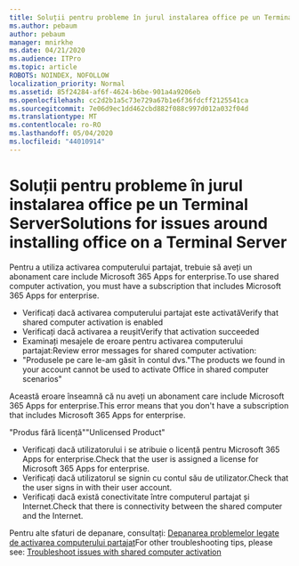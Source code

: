```yaml
---
title: Soluții pentru probleme în jurul instalarea office pe un Terminal Server
ms.author: pebaum
author: pebaum
manager: mnirkhe
ms.date: 04/21/2020
ms.audience: ITPro
ms.topic: article
ROBOTS: NOINDEX, NOFOLLOW
localization_priority: Normal
ms.assetid: 85f24284-af6f-4624-b6be-901a4a9206eb
ms.openlocfilehash: cc2d2b1a5c73e729a67b1e6f36fdcff2125541ca
ms.sourcegitcommit: 7e06d9ec1dd462cbd882f088c997d012a032f04d
ms.translationtype: MT
ms.contentlocale: ro-RO
ms.lasthandoff: 05/04/2020
ms.locfileid: "44010914"
---
```

# <a name="solutions-for-issues-around-installing-office-on-a-terminal-server"></a><span data-ttu-id="97573-102">Soluții pentru probleme în jurul instalarea office pe un Terminal Server</span><span class="sxs-lookup"><span data-stu-id="97573-102">Solutions for issues around installing office on a Terminal Server</span></span>

<span data-ttu-id="97573-103">Pentru a utiliza activarea computerului partajat, trebuie să aveți un abonament care include Microsoft 365 Apps for enterprise.</span><span class="sxs-lookup"><span data-stu-id="97573-103">To use shared computer activation, you must have a subscription that includes Microsoft 365 Apps for enterprise.</span></span>
  
- <span data-ttu-id="97573-104">Verificați dacă activarea computerului partajat este activată</span><span class="sxs-lookup"><span data-stu-id="97573-104">Verify that shared computer activation is enabled</span></span>
- <span data-ttu-id="97573-105">Verificați dacă activarea a reușit</span><span class="sxs-lookup"><span data-stu-id="97573-105">Verify that activation succeeded</span></span>
- <span data-ttu-id="97573-106">Examinați mesajele de eroare pentru activarea computerului partajat:</span><span class="sxs-lookup"><span data-stu-id="97573-106">Review error messages for shared computer activation:</span></span>
- <span data-ttu-id="97573-107">"Produsele pe care le-am găsit în contul dvs.</span><span class="sxs-lookup"><span data-stu-id="97573-107">"The products we found in your account cannot be used to activate Office in shared computer scenarios"</span></span>
  
<span data-ttu-id="97573-108">Această eroare înseamnă că nu aveți un abonament care include Microsoft 365 Apps for enterprise.</span><span class="sxs-lookup"><span data-stu-id="97573-108">This error means that you don't have a subscription that includes Microsoft 365 Apps for enterprise.</span></span>

<span data-ttu-id="97573-109">"Produs fără licență"</span><span class="sxs-lookup"><span data-stu-id="97573-109">"Unlicensed Product"</span></span>

- <span data-ttu-id="97573-110">Verificați dacă utilizatorului i se atribuie o licență pentru Microsoft 365 Apps for enterprise.</span><span class="sxs-lookup"><span data-stu-id="97573-110">Check that the user is assigned a license for Microsoft 365 Apps for enterprise.</span></span>
- <span data-ttu-id="97573-111">Verificați dacă utilizatorul se signin cu contul său de utilizator.</span><span class="sxs-lookup"><span data-stu-id="97573-111">Check that the user signs in with their user account.</span></span>
- <span data-ttu-id="97573-112">Verificați dacă există conectivitate între computerul partajat și Internet.</span><span class="sxs-lookup"><span data-stu-id="97573-112">Check that there is connectivity between the shared computer and the Internet.</span></span>

<span data-ttu-id="97573-113">Pentru alte sfaturi de depanare, consultați: [Depanarea problemelor legate de activarea computerului partajat](https://docs.microsoft.com/DeployOffice/troubleshoot-shared-computer-activation)</span><span class="sxs-lookup"><span data-stu-id="97573-113">For other troubleshooting tips, please see: [Troubleshoot issues with shared computer activation](https://docs.microsoft.com/DeployOffice/troubleshoot-shared-computer-activation)</span></span>
